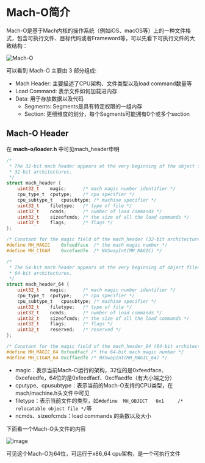 # Mach-O简介

Mach-O是基于Mach内核的操作系统（例如iOS、macOS等）上的一种文件格式，包含可执行文件、目标代码或者Frameword等，可以先看下可执行文件的大致结构：

![Mach-O](https://user-images.githubusercontent.com/22512175/144608764-033425aa-f378-4cec-823a-229a56a29c16.png)

可以看到 Mach-O 主要由 3 部分组成:

* Mach Header: 主要描述了CPU架构、文件类型以及load command数量等
* Load Command: 表示文件如何加载进内存
* Data: 用于存放数据以及代码
  * Segments: Segments是具有特定权限的一组内存
  * Section: 更细维度的划分，每个Segments可能拥有0个或多个section

## Mach-O Header

在 **mach-o/loader.h** 中可见mach_header申明

``` C
/*
 * The 32-bit mach header appears at the very beginning of the object file for
 * 32-bit architectures.
 */
struct mach_header {
	uint32_t	magic;		/* mach magic number identifier */
	cpu_type_t	cputype;	/* cpu specifier */
	cpu_subtype_t	cpusubtype;	/* machine specifier */
	uint32_t	filetype;	/* type of file */
	uint32_t	ncmds;		/* number of load commands */
	uint32_t	sizeofcmds;	/* the size of all the load commands */
	uint32_t	flags;		/* flags */
};

/* Constant for the magic field of the mach_header (32-bit architectures) */
#define	MH_MAGIC	0xfeedface	/* the mach magic number */
#define MH_CIGAM	0xcefaedfe	/* NXSwapInt(MH_MAGIC) */

/*
 * The 64-bit mach header appears at the very beginning of object files for
 * 64-bit architectures.
 */
struct mach_header_64 {
	uint32_t	magic;		/* mach magic number identifier */
	cpu_type_t	cputype;	/* cpu specifier */
	cpu_subtype_t	cpusubtype;	/* machine specifier */
	uint32_t	filetype;	/* type of file */
	uint32_t	ncmds;		/* number of load commands */
	uint32_t	sizeofcmds;	/* the size of all the load commands */
	uint32_t	flags;		/* flags */
	uint32_t	reserved;	/* reserved */
};

/* Constant for the magic field of the mach_header_64 (64-bit architectures) */
#define MH_MAGIC_64 0xfeedfacf /* the 64-bit mach magic number */
#define MH_CIGAM_64 0xcffaedfe /* NXSwapInt(MH_MAGIC_64) */
```

* magic：表示当前Mach-O运行的架构，32位的是0xfeedface、0xcefaedfe，64位的是0xfeedfacf、0xcffaedfe（有大小端之分）
* cputype、cpusubtype：表示当前的Mach-O支持的CPU类型，在mach/machine.h头文件中可见
* filetype：表示当前文件的类型，如`#define	MH_OBJECT	0x1		/* relocatable object file */`等
* ncmds、sizeofcmds：load commands 的条数以及大小

下面看一个Mach-O头文件的内容

![image](https://user-images.githubusercontent.com/22512175/147267528-27d458be-897e-40b9-bc5c-5f5e1d5f1b9d.png)

可见这个Mach-O为64位，可运行于x86_64 cpu架构，是一个可执行文件

